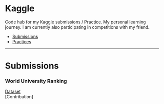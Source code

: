 # Kaggle
Code hub for my Kaggle submissions / Practice. My personal learning journey. I am currently also participating in competitions with my friend.  

* [Submissions](#submissions)
* [Practices](#practices)

---

# Submissions

### World University Ranking


[Dataset](https://www.kaggle.com/mylesoneill/world-university-rankings)
<br>
[Contribution]
